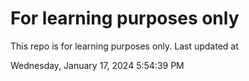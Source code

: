 # For learning purposes only
This repo is for learning purposes only.
Last updated at

Wednesday, January 17, 2024 5:54:39 PM

